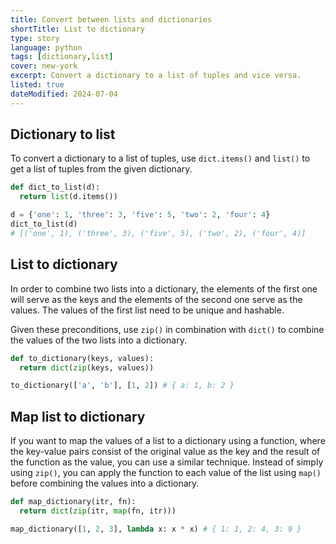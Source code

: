 ```yaml
---
title: Convert between lists and dictionaries
shortTitle: List to dictionary
type: story
language: python
tags: [dictionary,list]
cover: new-york
excerpt: Convert a dictionary to a list of tuples and vice versa.
listed: true
dateModified: 2024-07-04
---
```


## Dictionary to list

To convert a dictionary to a list of tuples, use `dict.items()` and `list()` to get a list of tuples from the given dictionary.

```py
def dict_to_list(d):
  return list(d.items())

d = {'one': 1, 'three': 3, 'five': 5, 'two': 2, 'four': 4}
dict_to_list(d)
# [('one', 1), ('three', 3), ('five', 5), ('two', 2), ('four', 4)]
```

## List to dictionary

In order to combine two lists into a dictionary, the elements of the first one will serve as the keys and the elements of the second one serve as the values.
The values of the first list need to be unique and hashable.

Given these preconditions, use `zip()` in combination with `dict()` to combine the values of the two lists into a dictionary.

```py
def to_dictionary(keys, values):
  return dict(zip(keys, values))

to_dictionary(['a', 'b'], [1, 2]) # { a: 1, b: 2 }
```

## Map list to dictionary

If you want to map the values of a list to a dictionary using a function, where the key-value pairs consist of the original value as the key and the result of the function as the value, you can use a similar technique. Instead of simply using `zip()`, you can apply the function to each value of the list using `map()` before combining the values into a dictionary.

```py
def map_dictionary(itr, fn):
  return dict(zip(itr, map(fn, itr)))

map_dictionary([1, 2, 3], lambda x: x * x) # { 1: 1, 2: 4, 3: 9 }
```
